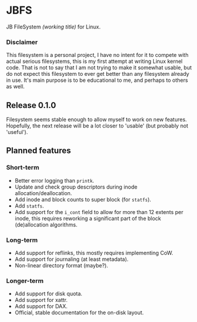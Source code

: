 # JBFS
JB FileSystem _(working title)_ for Linux.

### Disclaimer
This filesystem is a personal project, I have no intent for it to compete with actual serious filesystems,
this is my first attempt at writing Linux kernel code. That is not to say that I am not trying to make
it somewhat usable, but do not expect this filesystem to ever get better than any filesystem already
in use. It's main purpose is to be educational to me, and perhaps to others as well. 

## Release 0.1.0
Filesystem seems stable enough to allow myself to work on new features. Hopefully, the next release will
be a lot closer to 'usable' (but probably not 'useful').

## Planned features
### Short-term
- Better error logging than `printk`.
- Update and check group descriptors during inode allocation/deallocation.
- Add inode and block counts to super block (for `statfs`).
- Add `statfs`.
- Add support for the `i_cont` field to allow for more than 12 extents per inode, this requires reworking
  a significant part of the block (de)allocation algorithms.
### Long-term
- Add support for reflinks, this mostly requires implementing CoW.
- Add support for journaling (at least metadata).
- Non-linear directory format (maybe?).
### Longer-term
- Add support for disk quota.
- Add support for xattr.
- Add support for DAX.
- Official, stable documentation for the on-disk layout.
